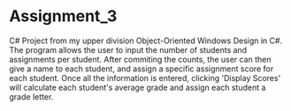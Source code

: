 # Assignment_3

C# Project from my upper division Object-Oriented Windows Design in C#. The program allows the user to input the number of students and
assignments per student. After commiting the counts, the user can then give a name to each student, and assign a specific assignment score 
for each student. Once all the information is entered, clicking 'Display Scores' will calculate each student's average grade and assign each
student a grade letter. 
